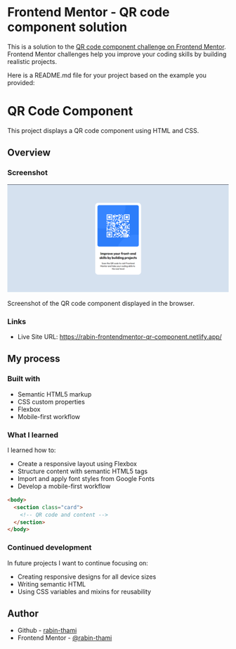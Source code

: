 # Frontend Mentor - QR code component solution

This is a solution to the [QR code component challenge on Frontend Mentor](https://www.frontendmentor.io/challenges/qr-code-component-iux_sIO_H). Frontend Mentor challenges help you improve your coding skills by building realistic projects. 

Here is a README.md file for your project based on the example you provided:

# QR Code Component 

This project displays a QR code component using HTML and CSS.

## Overview

### Screenshot

![](./images/Screenshot.png)

Screenshot of the QR code component displayed in the browser.

### Links

- Live Site URL: https://rabin-frontendmentor-qr-component.netlify.app/

## My process

### Built with 

- Semantic HTML5 markup
- CSS custom properties  
- Flexbox
- Mobile-first workflow

### What I learned

I learned how to:

- Create a responsive layout using Flexbox
- Structure content with semantic HTML5 tags 
- Import and apply font styles from Google Fonts
- Develop a mobile-first workflow

```html
<body>
  <section class="card">
    <!-- QR code and content -->
  </section>
</body>
```

### Continued development

In future projects I want to continue focusing on:

- Creating responsive designs for all device sizes
- Writing semantic HTML
- Using CSS variables and mixins for reusability

## Author

- Github - [rabin-thami](https://github.com/rabin-thami)
- Frontend Mentor - [@rabin-thami](https://www.frontendmentor.io/profile/rabin-thami)
